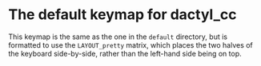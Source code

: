 # The default keymap for dactyl_cc

This keymap is the same as the one in the `default` directory, but is
formatted to use the `LAYOUT_pretty` matrix, which places the two halves of
the keyboard side-by-side, rather than the left-hand side being on top.
